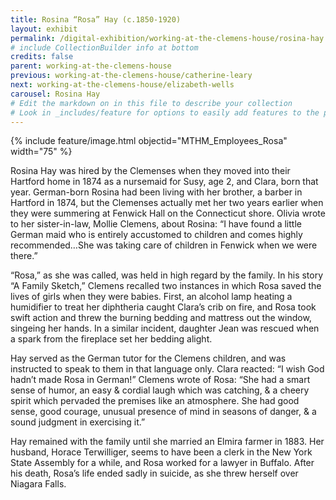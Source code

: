 ```yaml
---
title: Rosina “Rosa” Hay (c.1850-1920)
layout: exhibit 
permalink: /digital-exhibition/working-at-the-clemens-house/rosina-hay.html
# include CollectionBuilder info at bottom
credits: false
parent: working-at-the-clemens-house
previous: working-at-the-clemens-house/catherine-leary
next: working-at-the-clemens-house/elizabeth-wells
carousel: Rosina Hay
# Edit the markdown on in this file to describe your collection
# Look in _includes/feature for options to easily add features to the page
---
```


{% include feature/image.html objectid="MTHM_Employees_Rosa" width="75" %}

Rosina Hay was hired by the Clemenses when they moved into their Hartford home in 1874 as a nursemaid for Susy, age 2, and Clara, born that year. German-born Rosina had been living with her brother, a barber in Hartford in 1874, but the Clemenses actually met her two years earlier when they were summering at Fenwick Hall on the Connecticut shore. Olivia wrote to her sister-in-law, Mollie Clemens, about Rosina: “I have found a little German maid who is entirely accustomed to children and comes highly recommended…She was taking care of children in Fenwick when we were there.” 

“Rosa,” as she was called, was held in high regard by the family. In his story “A Family Sketch,” Clemens recalled two instances in which Rosa saved the lives of girls when they were babies. First, an alcohol lamp heating a humidifier to treat her diphtheria caught Clara’s crib on fire, and Rosa took swift action and threw the burning bedding and mattress out the window, singeing her hands. In a similar incident, daughter Jean was rescued when a spark from the fireplace set her bedding alight. 

Hay served as the German tutor for the Clemens children, and was instructed to speak to them in that language only. Clara reacted: “I wish God hadn’t made Rosa in German!” Clemens wrote of Rosa:  “She had a smart sense of humor, an easy & cordial laugh which was catching, & a cheery spirit which pervaded the premises like an atmosphere. She had good sense, good courage, unusual presence of mind in seasons of danger, & a sound judgment in exercising it.” 

Hay remained with the family until she married an Elmira farmer in 1883. Her husband, Horace Terwilliger, seems to have been a clerk in the New York State Assembly for a while, and Rosa worked for a lawyer in Buffalo. After his death, Rosa’s life ended sadly in suicide, as she threw herself over Niagara Falls.
